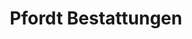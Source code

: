 ---
title: "Pfordt Bestattungen"
url: /bad-sooden-allendorf/pfordt-bestattungen/
shop: Bestattungen
---